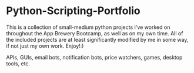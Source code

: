 # Python-Scripting-Portfolio
This is a collection of small-medium python projects I've worked on throughout the App Brewery Bootcamp, as well as on my own time. All of the included projects are at least significantly modified by me in some way, if not just my own work. Enjoy!:)

APIs, GUIs, email bots, notification bots, price watchers, games, desktop tools, etc.
